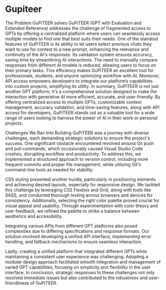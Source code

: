 # Gupiteer

<label>The Problem GuPiTEER solves</label>
GuPiTEER (GPT with Evaluation and Extended Reference) addresses the challenge of fragmented access to GPTs by offering a centralized platform where users can seamlessly access multiple models to find one that best suits their needs. One of the standout features of GuPiTEER is its ability to let users select previous chats they want to use for context to a new prompt, enhancing the relevance and continuity of the AI's responses. Its validation system ensures accuracy, saving time by streamlining AI interactions. The need to manually compare responses from different AI models is reduced, allowing users to focus on their primary tasks. This efficiency makes GuPiTEER an excellent tool for professionals, students, and anyone optimizing workflow with AI. Moreover, API access empowers developers to integrate our platform’s capabilities into custom projects, amplifying its utility. In summary, GuPiTEER is not just another GPT platform; it's a comprehensive solution designed to make the interaction with generative AI more efficient, accurate, and user-friendly. By offering centralized access to multiple GPTs, customizable context management, accuracy validation, and time-saving features, along with API access for developers, GuPiTEER stands out as a valuable tool for a wide range of users looking to harness the power of AI in their work or personal projects.

<label>Challenges We Ran Into</label>
Building GuPiTEER was a journey with diverse challenges, each demanding strategic solutions to ensure the project's success. One significant obstacle encountered revolved around Git push and pull commands, which occasionally caused Visual Studio Code crashes, disrupting workflow and productivity. To address this, we implemented a structured approach to version control, including more frequent commits and proper file management, while utilizing Git's command-line tools as needed for stability.

CSS styling presented another hurdle, particularly in positioning elements and achieving desired layouts, especially for responsive design. We tackled this challenge by leveraging CSS Flexbox and Grid, along with tools like SASS, and conducted thorough testing across browsers and devices for consistency. Additionally, selecting the right color palette proved crucial for visual appeal and usability. Through experimentation with color theory and user feedback, we refined the palette to strike a balance between aesthetics and accessibility.

Integrating various APIs from different GPT platforms also posed complexities due to differing specifications and response formats. Our solution involved developing a unified API interface, implementing error handling, and fallback mechanisms to ensure seamless interaction.

Lastly, creating a unified platform that integrated different GPTs while maintaining a consistent user experience was challenging. Adopting a modular design approach facilitated smooth integration and management of varied GPT capabilities, focusing on simplicity and flexibility in the user interface. In conclusion, strategic responses to these challenges not only resolved immediate issues but also contributed to the robustness and user-friendliness of GuPiTEER.
